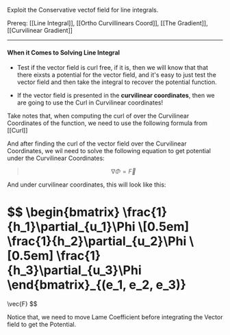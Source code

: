 Exploit the Conservative vectof field for line integrals. 

Prereq: [[Line Integral]], [[Ortho Curvillinears Coord]], [[The Gradient]], [[Curvilinear Gradient]]

---

#### When it Comes to Solving Line Integral 

* Test if the vector field is curl free, if it is, then we will know that that there eixsts a potential for the vector field, and it's easy to just test the vector field and then take the integral to recover the potential function. 

* If the vector field is presented in the **curvilinear coordinates**, then we are going to use the Curl in Curvilinear coordinates! 

Take notes that, when computing the curl of over the Curvilinear Coordinates of the function, we need to use the following formula from [[Curl]]

And after finding the curl of the vector field over the Curvilinear Coordinates, we wil need to solve the following equation to get potential under the Curvilinear Coordinates: 

> $$\nabla \Phi = \vec{F}$$

And under curvilinear coordinates, this will look like this: 

$$
\begin{bmatrix}
	\frac{1}{h_1}\partial_{u_1}\Phi
	\\[0.5em]
	\frac{1}{h_2}\partial_{u_2}\Phi
	\\[0.5em]
	\frac{1}{h_3}\partial_{u_3}\Phi
\end{bmatrix}_{(e_1, e_2, e_3)}
=
\vec{F}
$$

Notice that, we need to move Lame Coefficient before integrating the Vector field to get the Potential. 
